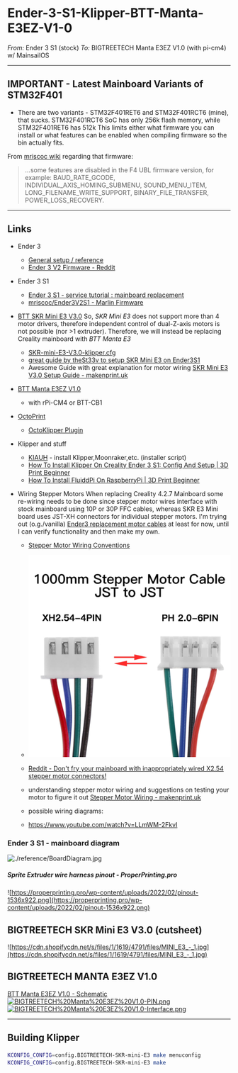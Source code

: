 # Ender-3-S1-Klipper-BTT-Manta-E3EZ-V1-0

*From:*
  Ender 3 S1 (stock)
*To:*
  BIGTREETECH Manta E3EZ V1.0 (with pi-cm4) w/ MainsailOS

----
## IMPORTANT - Latest Mainboard Variants of STM32F401

+ There are two variants - STM32F401RET6 and STM32F401RCT6 (mine), that sucks.
  STM32F401RCT6 SoC has only 256k flash memory, while STM32F401RET6 has 512k
  This limits either what firmware you can install or what features can be
  enabled when compiling firmware so the bin actually fits.

From [mriscoc wiki](https://github.com/mriscoc/Ender3V2S1/wiki#versions) regarding that firmware:
> ...some features are disabled in the F4 UBL firmware version, for
> example: BAUD_RATE_GCODE, INDIVIDUAL_AXIS_HOMING_SUBMENU, SOUND_MENU_ITEM,
> LONG_FILENAME_WRITE_SUPPORT, BINARY_FILE_TRANSFER, POWER_LOSS_RECOVERY.

----
## Links

+ Ender 3
  + [General setup / reference](https://howchoo.com/diy/setting-up-creality-ender-3-v2-3d-printer)
  + [Ender 3 V2 Firmware - Reddit](https://www.reddit.com/r/Ender3v2Firmware/)

+ Ender 3 S1
  + [Ender 3 S1 - service tutorial : mainboard replacement](https://youtu.be/hOpYfUAOO-4)
  + [mriscoc/Ender3V2S1 - Marlin Firmware](https://github.com/mriscoc/Ender3V2S1)

+ [BTT SKR Mini E3 V3.0](https://biqu.equipment/collections/control-board/products/bigtreetech-skr-mini-e3-v2-0-32-bit-control-board-for-ender-3)
  So, _SKR Mini E3_ does not support more than 4 motor drivers, therefore independent control of
  dual-Z-axis motors is not possible (nor >1 extruder).  Therefore, we will instead be replacing
  Creality mainboard with _BTT Manta E3_
  + [SKR-mini-E3-V3.0-klipper.cfg](https://github.com/bigtreetech/BIGTREETECH-SKR-mini-E3/blob/master/firmware/V3.0/Klipper/SKR-mini-E3-V3.0-klipper.cfg)
  + [great guide by theSt33v to setup SKR Mini E3 on Ender3S1](https://github.com/theSt33v/Ender-3-S1-Skr-Mini-E3V3-Edition)
  + Awesome Guide with great explanation for motor wiring
    [SKR Mini E3 V3.0 Setup Guide - makenprint.uk](https://www.makenprint.uk/3d-printing/3d-printing-guides/3d-printer-mainboard-installation-guides/btt-skr-mini-e3-v3-guides/btt-skr-mini-e3-v3-setup-guide/)

+ [BTT Manta E3EZ V1.0](https://github.com/bigtreetech/Manta-E3EZ/)
  + with rPi-CM4 or BTT-CB1


+ [OctoPrint](https://octoprint.org/)
  + [OctoKlipper Plugin](https://plugins.octoprint.org/plugins/klipper/)

+ Klipper and stuff
  + [KIAUH](https://github.com/th33xitus/kiauh) - install Klipper,Moonraker,etc. (installer script)
  + [How To Install Klipper On Creality Ender 3 S1: Config And Setup | 3D Print Beginner](https://3dprintbeginner.com/how-to-install-klipper-on-ender-3-s1/)
  + [How To Install FluiddPi On RaspberryPi | 3D Print Beginner](https://3dprintbeginner.com/how-to-install-fluiddpi-on-raspberry-pi/)


+ Wiring Stepper Motors
  When replacing Creality 4.2.7 Mainboard some re-wiring needs to be done since stepper motor wires
  interface with stock mainboard using 10P or 30P FFC cables, whereas SKR E3 Mini board uses JST-XH
  connectors for individual stepper motors.
  I'm trying out (o.g./vanilla) [Ender3 replacement motor
  cables](https://www.amazon.com/dp/B07SYJQFKR?psc=1&ref=ppx_yo2ov_dt_b_product_details) at least for now, until I can verify functionality and then make my own.
  + [Stepper Motor Wiring Conventions](https://caggius.wordpress.com/stepper-motor-wiring-conventions/)
  + ![Stepper Motor Wiring](./resources/stepper_wiring.jpg)

  + [Reddit - Don't fry your mainboard with inappropriately wired X2.54 stepper motor connectors!](https://www.reddit.com/r/ender3/comments/dgunne/dont_fry_your_mainboard_with_inappropriately/)

  + understanding stepper motor wiring and suggestions on testing your motor to figure it out
    [Stepper Motor Wiring - makenprint.uk](https://www.makenprint.uk/3d-printing/3d-printing-guides/3d-printer-troubleshooting/stepper-motor-wiring/)

  + possible wiring diagrams:
  + https://www.youtube.com/watch?v=LLmWM-2FkvI



### Ender 3 S1 - mainboard diagram
  ![./reference/BoardDiagram.jpg](./reference/BoardDiagram.jpg)

  ##### Sprite Extruder wire harness pinout - ProperPrinting.pro
  ![https://properprinting.pro/wp-content/uploads/2022/02/pinout-1536x922.png](https://properprinting.pro/wp-content/uploads/2022/02/pinout-1536x922.png)

## BIGTREETECH SKR Mini E3 V3.0 (cutsheet)
  ![https://cdn.shopifycdn.net/s/files/1/1619/4791/files/MINI_E3_-_1.jpg](https://cdn.shopifycdn.net/s/files/1/1619/4791/files/MINI_E3_-_1.jpg)

## BIGTREETECH MANTA E3EZ V1.0
  [BTT Manta E3EZ V1.0 - Schematic](https://github.com/bigtreetech/Manta-E3EZ/blob/master/Hardware/BIGTREETECH%20Manta%20E3EZ%20V1.0-SCH.pdf)
  [![BIGTREETECH%20Manta%20E3EZ%20V1.0-PIN.png](https://raw.githubusercontent.com/bigtreetech/Manta-E3EZ/master/Hardware/BIGTREETECH%20Manta%20E3EZ%20V1.0-PIN.png?raw=true)](https://github.com/bigtreetech/Manta-E3EZ/blob/master/Hardware/BIGTREETECH%20Manta%20E3EZ%20V1.0-PIN.png)
  [![BIGTREETECH%20Manta%20E3EZ%20V1.0-Interface.png](https://github.com/bigtreetech/Manta-E3EZ/blob/master/Hardware/BIGTREETECH%20Manta%20E3EZ%20V1.0-Interface.png?raw=true)](https://github.com/bigtreetech/Manta-E3EZ/blob/master/Hardware/BIGTREETECH%20Manta%20E3EZ%20V1.0-Interface.png)


----
## Building Klipper

```sh
KCONFIG_CONFIG=config.BIGTREETECH-SKR-mini-E3 make menuconfig
KCONFIG_CONFIG=config.BIGTREETECH-SKR-mini-E3 make
```

